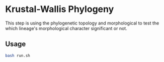 # Krustal-Wallis Phylogeny

This step is using the phylogenetic topology and morphological to test the which lineage's morphological character significant or not.

## Usage

```bash
bash run.sh
```
